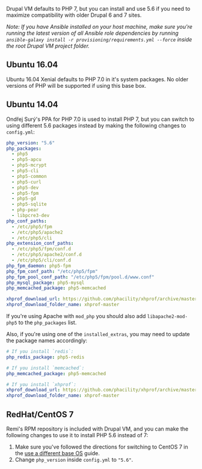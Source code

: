 Drupal VM defaults to PHP 7, but you can install and use 5.6 if you need to maximize compatibility with older Drupal 6 and 7 sites.

_Note: If you have Ansible installed on your host machine, make sure you're running the latest version of all Ansible role dependencies by running `ansible-galaxy install -r provisioning/requirements.yml --force` inside the root Drupal VM project folder._

## Ubuntu 16.04

Ubuntu 16.04 Xenial defaults to PHP 7.0 in it's system packages. No older versions of PHP will be supported if using this base box.

## Ubuntu 14.04

Ondřej Surý's PPA for PHP 7.0 is used to install PHP 7, but you can switch to using different 5.6 packages instead by making the following changes to `config.yml`:

```yaml
php_version: "5.6"
php_packages:
  - php5
  - php5-apcu
  - php5-mcrypt
  - php5-cli
  - php5-common
  - php5-curl
  - php5-dev
  - php5-fpm
  - php5-gd
  - php5-sqlite
  - php-pear
  - libpcre3-dev
php_conf_paths:
  - /etc/php5/fpm
  - /etc/php5/apache2
  - /etc/php5/cli
php_extension_conf_paths:
  - /etc/php5/fpm/conf.d
  - /etc/php5/apache2/conf.d
  - /etc/php5/cli/conf.d
php_fpm_daemon: php5-fpm
php_fpm_conf_path: "/etc/php5/fpm"
php_fpm_pool_conf_path: "/etc/php5/fpm/pool.d/www.conf"
php_mysql_package: php5-mysql
php_memcached_package: php5-memcached

xhprof_download_url: https://github.com/phacility/xhprof/archive/master.tar.gz
xhprof_download_folder_name: xhprof-master
```

If you're using Apache with `mod_php` you should also add `libapache2-mod-php5` to the `php_packages` list.

Also, if you're using one of the `installed_extras`, you may need to update the package names accordingly:

```yaml
# If you install `redis`:
php_redis_package: php5-redis

# If you install `memcached`:
php_memcached_package: php5-memcached

# If you install `xhprof`:
xhprof_download_url: https://github.com/phacility/xhprof/archive/master.tar.gz
xhprof_download_folder_name: xhprof-master
```

## RedHat/CentOS 7

Remi's RPM repository is included with Drupal VM, and you can make the following changes to use it to install PHP 5.6 instead of 7:

  1. Make sure you've followed the directions for switching to CentOS 7 in the [use a different base OS](base-os.md) guide.
  2. Change `php_version` inside `config.yml` to `"5.6"`.
